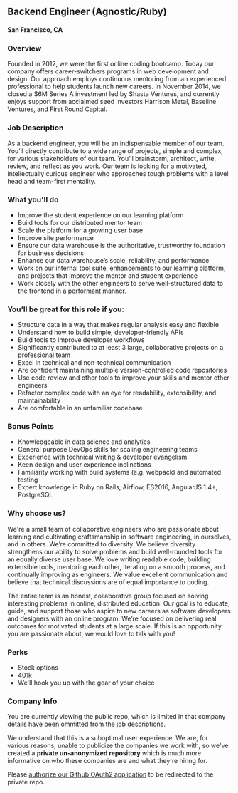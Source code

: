 ## Backend Engineer (Agnostic/Ruby)
#### San Francisco, CA

### Overview
Founded in 2012, we were the first online coding bootcamp. Today our company offers career-switchers programs in web development and design. Our approach employs continuous mentoring from an experienced professional to help students launch new careers. In November 2014, we closed a $6M Series A investment led by Shasta Ventures, and currently enjoys support from acclaimed seed investors Harrison Metal, Baseline Ventures, and First Round Capital.

### Job Description
As a backend engineer, you will be an indispensable member of our team. You’ll directly contribute to a wide range of projects, simple and complex, for various stakeholders of our team. 
You’ll brainstorm, architect, write, review, and reflect as you work. Our team is looking for a motivated, intellectually curious engineer who approaches tough problems with a level head and team-first mentality.

### What you'll do
+ Improve the student experience on our learning platform
+ Build tools for our distributed mentor team
+ Scale the platform for a growing user base
+ Improve site performance
+ Ensure our data warehouse is the authoritative, trustworthy foundation for business decisions
+ Enhance our data warehouse’s scale, reliability, and performance
+ Work on our internal tool suite, enhancements to our learning platform, and projects that improve the mentor and student experience
+ Work closely with the other engineers to serve well-structured data to the frontend in a performant manner.

### You’ll be great for this role if you:
+ Structure data in a way that makes regular analysis easy and flexible
+ Understand how to build simple, developer-friendly APIs
+ Build tools to improve developer workflows
+ Significantly contributed to at least 3 large, collaborative projects on a professional team
+ Excel in technical and non-technical communication
+ Are confident maintaining multiple version-controlled code repositories
+ Use code review and other tools to improve your skills and mentor other engineers
+ Refactor complex code with an eye for readability, extensibility, and maintainability
+ Are comfortable in an unfamiliar codebase

### Bonus Points
+ Knowledgeable in data science and analytics
+ General purpose DevOps skills for scaling engineering teams
+ Experience with technical writing & developer evangelism
+ Keen design and user experience inclinations
+ Familiarity working with build systems (e.g. webpack) and automated testing
+ Expert knowledge in Ruby on Rails, Airflow, ES2016, AngularJS 1.4+, PostgreSQL

### Why choose us?
We're a small team of collaborative engineers who are passionate about learning and cultivating craftsmanship in software engineering, in ourselves, and in others. We’re committed to diversity. We believe diversity strengthens our ability to solve problems and build well-rounded tools for an equally diverse user base. We love writing readable code, building extensible tools, mentoring each other, iterating on a smooth process, and continually improving as engineers. We value excellent communication and believe that technical discussions are of equal importance to coding.

The entire team is an honest, collaborative group focused on solving interesting problems in online, distributed education. Our goal is to educate, guide, and support those who aspire to new careers as software developers and designers with an online program. We’re focused on delivering real outcomes for motivated students at a large scale. If this is an opportunity you are passionate about, we would love to talk with you!

### Perks
+ Stock options
+ 401k
+ We'll hook you up with the gear of your choice


### Company Info
You are currently viewing the public repo, which is limited in that company details have been ommitted from the job descriptions.  
    
We understand that this is a suboptimal user experience.  We are, for various reasons, unable to publicize the companies we work with, so we've
created a **private un-anonymized repository** which is much more informative on who these companies are and what they're hiring for.  
    
Please [authorize our Github OAuth2 application](https://letsrockit.co/users/auth/github?job_id=qmxvyw-backend-engineer-agnostic-ruby) to be redirected to the private repo.
